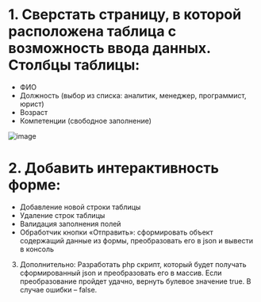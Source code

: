 # 1.	Сверстать страницу, в которой расположена таблица с возможность ввода данных. Столбцы таблицы: 
-	ФИО
- Должность (выбор из списка: аналитик, менеджер, программист, юрист)
- Возраст
- Компетенции (свободное заполнение)

![image](https://user-images.githubusercontent.com/90194057/215292545-bb31ee1f-f5ae-475c-9e83-d0337a24dde6.png)

# 2.	Добавить интерактивность форме:
- Добавление новой строки таблицы
- Удаление строк таблицы
- Валидация заполнения полей
- Обработчик кнопки «Отправить»: сформировать объект содержащий данные из формы, преобразовать его в json и вывести в консоль

3.	Дополнительно: Разработать php скрипт, который будет получать сформированный json и преобразовать его в массив. Если преобразование пройдет удачно, вернуть булевое значение true. В случае ошибки – false.
